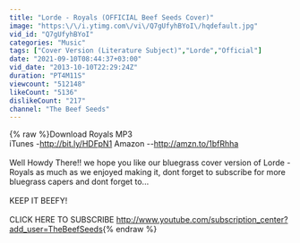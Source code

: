```yaml
---
title: "Lorde - Royals (OFFICIAL Beef Seeds Cover)"
image: "https:\/\/i.ytimg.com\/vi\/Q7gUfyhBYoI\/hqdefault.jpg"
vid_id: "Q7gUfyhBYoI"
categories: "Music"
tags: ["Cover Version (Literature Subject)","Lorde","Official"]
date: "2021-09-10T08:44:37+03:00"
vid_date: "2013-10-10T22:29:24Z"
duration: "PT4M11S"
viewcount: "512148"
likeCount: "5136"
dislikeCount: "217"
channel: "The Beef Seeds"
---
```

{% raw %}Download Royals MP3 <br />iTunes -<a rel="nofollow" target="blank" href="http://bit.ly/HDFpN1">http://bit.ly/HDFpN1</a> Amazon --<a rel="nofollow" target="blank" href="http://amzn.to/1bfRhha">http://amzn.to/1bfRhha</a><br /><br />Well Howdy There!! we hope you like our bluegrass cover version of Lorde - Royals as much as we enjoyed making it, dont forget to subscribe for more bluegrass capers and dont forget to...<br /><br />KEEP IT BEEFY!<br /><br />CLICK HERE TO SUBSCRIBE <a rel="nofollow" target="blank" href="http://www.youtube.com/subscription_center?add_user=TheBeefSeeds">http://www.youtube.com/subscription_center?add_user=TheBeefSeeds</a>{% endraw %}
